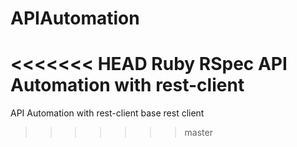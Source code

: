 # APIAutomation
<<<<<<< HEAD
Ruby RSpec API Automation with rest-client
=======
API Automation with rest-client base rest client
>>>>>>> master
